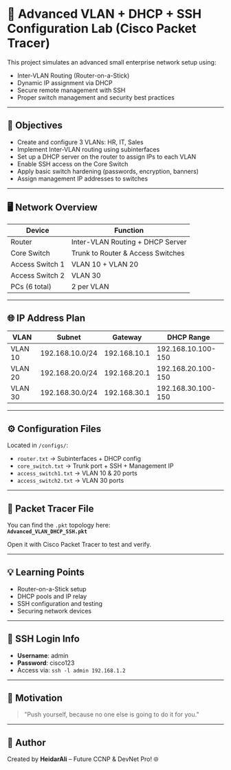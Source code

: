 # 🔐 Advanced VLAN + DHCP + SSH Configuration Lab (Cisco Packet Tracer)

This project simulates an advanced small enterprise network setup using:
- Inter-VLAN Routing (Router-on-a-Stick)
- Dynamic IP assignment via DHCP
- Secure remote management with SSH
- Proper switch management and security best practices

---

## 🧠 Objectives

- Create and configure 3 VLANs: HR, IT, Sales
- Implement Inter-VLAN routing using subinterfaces
- Set up a DHCP server on the router to assign IPs to each VLAN
- Enable SSH access on the Core Switch
- Apply basic switch hardening (passwords, encryption, banners)
- Assign management IP addresses to switches

---

## 🖥️ Network Overview

| Device         | Function             |
|----------------|----------------------|
| Router         | Inter-VLAN Routing + DHCP Server |
| Core Switch    | Trunk to Router & Access Switches |
| Access Switch 1| VLAN 10 + VLAN 20    |
| Access Switch 2| VLAN 30              |
| PCs (6 total)  | 2 per VLAN           |

---

## 🌐 IP Address Plan

| VLAN  | Subnet           | Gateway        | DHCP Range           |
|-------|------------------|----------------|-----------------------|
| VLAN 10 | 192.168.10.0/24 | 192.168.10.1   | 192.168.10.100-150    |
| VLAN 20 | 192.168.20.0/24 | 192.168.20.1   | 192.168.20.100-150    |
| VLAN 30 | 192.168.30.0/24 | 192.168.30.1   | 192.168.30.100-150    |

---

## ⚙️ Configuration Files

Located in `/configs/`:

- `router.txt` → Subinterfaces + DHCP config  
- `core_switch.txt` → Trunk port + SSH + Management IP  
- `access_switch1.txt` → VLAN 10 & 20 ports  
- `access_switch2.txt` → VLAN 30 ports  

---

## 📂 Packet Tracer File

You can find the `.pkt` topology here:  
**`Advanced_VLAN_DHCP_SSH.pkt`**

Open it with Cisco Packet Tracer to test and verify.

---

## 💡 Learning Points

- Router-on-a-Stick setup
- DHCP pools and IP relay
- SSH configuration and testing
- Securing network devices

---

## 🔐 SSH Login Info

- **Username**: admin  
- **Password**: cisco123  
- Access via: `ssh -l admin 192.168.1.2`

---

## 🚀 Motivation

> "Push yourself, because no one else is going to do it for you."

---

## 👤 Author

Created by **HeidarAli** – Future CCNP & DevNet Pro! 🌐
